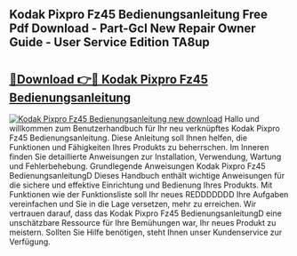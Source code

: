 ## Kodak Pixpro Fz45 Bedienungsanleitung Free Pdf Download - Part-GcI New Repair Owner Guide - User Service Edition TA8up

# <h2><a href="http://df5ark.blite.top/?on=Kodak+Pixpro+Fz45+Bedienungsanleitung">🔗Download 👉🔴 Kodak Pixpro Fz45 Bedienungsanleitung</a></h2>

[![Kodak Pixpro Fz45 Bedienungsanleitung new download](https://i.imgur.com/lujVjoI.png)](http://df5ark.blite.top/?on=Kodak+Pixpro+Fz45+Bedienungsanleitung)
Hallo und willkommen zum Benutzerhandbuch für Ihr neu verknüpftes Kodak Pixpro Fz45 Bedienungsanleitung. Diese Anleitung soll Ihnen helfen, die Funktionen und Fähigkeiten Ihres Produkts zu beherrschen. Im Inneren finden Sie detaillierte Anweisungen zur Installation, Verwendung, Wartung und Fehlerbehebung. Grundlegende Anweisungen Kodak Pixpro Fz45 BedienungsanleitungD Dieses Handbuch enthält wichtige Anweisungen für die sichere und effektive Einrichtung und Bedienung Ihres Produkts. Mit Funktionen wie der Funktionsliste soll Ihr neues REDDDDDDD Ihre Aufgaben vereinfachen und Sie in die Lage versetzen, mehr zu erreichen. Wir vertrauen darauf, dass das Kodak Pixpro Fz45 BedienungsanleitungD eine unschätzbare Ressource für Ihre Bemühungen war, Ihr neues Produkt zu meistern. Sollten Sie Hilfe benötigen, steht Ihnen unser Kundenservice zur Verfügung.

